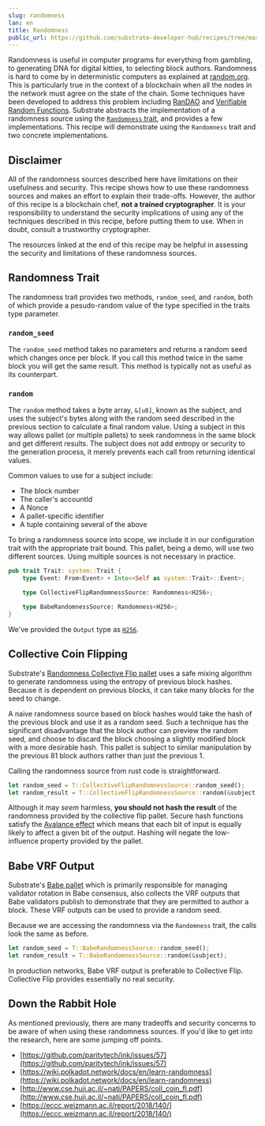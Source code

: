 ```yaml
---
slug: randomness
lan: en
title: Randomness
public_url: https://github.com/substrate-developer-hub/recipes/tree/master/pallets/randomness/
---
```


Randomness is useful in computer programs for everything from gambling, to generating DNA for digital kitties, to selecting block authors. Randomness is hard to come by in deterministic computers as explained at [random.org](https://www.random.org/randomness/). This is particularly true in the context of a blockchain when all the nodes in the network must agree on the state of the chain. Some techniques have been developed to address this problem including [RanDAO](https://github.com/randao/randao) and [Verifiable Random Functions](https://en.wikipedia.org/wiki/Verifiable_random_function). Substrate abstracts the implementation of a randomness source using the [`Randomness` trait](https://substrate.dev/rustdocs/master/frame_support/traits/trait.Randomness.html), and provides a few implementations. This recipe will demonstrate using the `Randomness` trait and two concrete implementations.

## Disclaimer

All of the randomness sources described here have limitations on their usefulness and security. This recipe shows how to use these randomness sources and makes an effort to explain their trade-offs. However, the author of this recipe is a blockchain chef, **not a trained cryptographer**. It is your responsibility to understand the security implications of using any of the techniques described in this recipe, before putting them to use. When in doubt, consult a trustworthy cryptographer.

The resources linked at the end of this recipe may be helpful in assessing the security and limitations of these randomness sources.

## Randomness Trait

The randomness trait provides two methods, `random_seed`, and `random`, both of which provide a pesudo-random value of the type specified in the traits type parameter.

### `random_seed`

The `random_seed` method takes no parameters and returns a random seed which changes once per block. If you call this method twice in the same block you will get the same result. This method is typically not as useful as its counterpart.

### `random`

The `random` method takes a byte array, `&[u8]`, known as the subject, and uses the subject's bytes along with the random seed described in the previous section to calculate a final random value. Using a subject in this way allows pallet (or multiple pallets) to seek randomness in the same block and get different results. The subject does not add entropy or security to the generation process, it merely prevents each call from returning identical values.

Common values to use for a subject include:
* The block number
* The caller's accountId
* A Nonce
* A pallet-specific identifier
* A tuple containing several of the above

To bring a randomness source into scope, we include it in our configuration trait with the appropriate trait bound. This pallet, being a demo, will use two different sources. Using multiple sources is not necessary in practice.

```rust
pub trait Trait: system::Trait {
	type Event: From<Event> + Into<<Self as system::Trait>::Event>;

	type CollectiveFlipRandomnessSource: Randomness<H256>;

	type BabeRandomnessSource: Randomness<H256>;
}
```

We've provided the `Output` type as [`H256`](https://substrate.dev/rustdocs/master/sp_core/struct.H256.html).

## Collective Coin Flipping

Substrate's [Randomness Collective Flip pallet](https://substrate.dev/rustdocs/master/pallet_randomness_collective_flip/index.html) uses a safe mixing algorithm to generate randomness using the entropy of previous block hashes. Because it is dependent on previous blocks, it can take many blocks for the seed to change.

A naive randomness source based on block hashes would take the hash of the previous block and use it as a random seed. Such a technique has the significant disadvantage that the block author can preview the random seed, and choose to discard the block choosing a slightly modified block with a more desirable hash. This pallet is subject to similar manipulation by the previous 81 block authors rather than just the previous 1.

Calling the randomness source from rust code is straightforward.

```rust
let random_seed = T::CollectiveFlipRandomnessSource::random_seed();
let random_result = T::CollectiveFlipRandomnessSource::random(&subject);
```

Although it may _seem_ harmless, **you should not hash the result** of the randomness provided by the collective flip pallet. Secure hash functions satisfy the [Avalance effect](https://en.wikipedia.org/wiki/Avalanche_effect) which means that each bit of input is equally likely to affect a given bit of the output. Hashing will negate the low-influence property provided by the pallet.

## Babe VRF Output

Substrate's [Babe pallet](https://substrate.dev/rustdocs/master/pallet_babe/index.html) which is primarily responsible for managing validator rotation in Babe consensus, also collects the VRF outputs that Babe validators publish to demonstrate that they are permitted to author a block. These VRF outputs can be used to provide a random seed.

Because we are accessing the randomness via the `Randomness` trait, the calls look the same as before.

```rust
let random_seed = T::BabeRandomnessSource::random_seed();
let random_result = T::BabeRandomnessSource::random(&subject);
```

In production networks, Babe VRF output is preferable to Collective Flip. Collective Flip provides essentially no real security.

## Down the Rabbit Hole

As mentioned previously, there are many tradeoffs and security concerns to be aware of when using these randomness sources. If you'd like to get into the research, here are some jumping off points.

* [https://github.com/paritytech/ink/issues/57](https://github.com/paritytech/ink/issues/57)
* [https://wiki.polkadot.network/docs/en/learn-randomness](https://wiki.polkadot.network/docs/en/learn-randomness)
* [http://www.cse.huji.ac.il/~nati/PAPERS/coll_coin_fl.pdf](http://www.cse.huji.ac.il/~nati/PAPERS/coll_coin_fl.pdf)
* [https://eccc.weizmann.ac.il/report/2018/140/](https://eccc.weizmann.ac.il/report/2018/140/)
